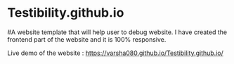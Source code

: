 # Testibility.github.io

#A website template that will help user to debug website. I have created the frontend part of the website and it is 100% responsive.

Live demo of the website : https://varsha080.github.io/Testibility.github.io/

